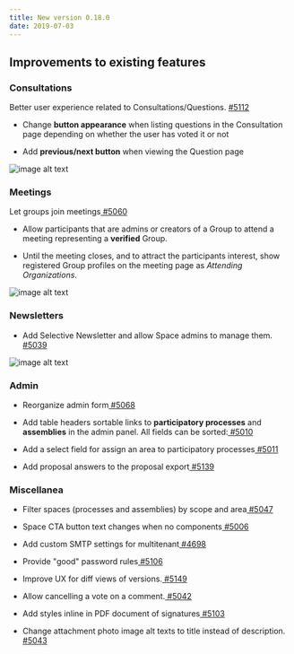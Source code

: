 ```yaml
---
title: New version 0.18.0
date: 2019-07-03
---
```


## Improvements to existing features

### **Consultations**

Better user experience related to Consultations/Questions. [#5112](https://github.com/decidim/decidim/pull/5112)

* Change **button appearance** when listing questions in the Consultation page depending on whether the user has voted it or not

* Add **previous/next button** when viewing the Question page

![image alt text](/uploads/release-0.18.0-image_0.png)

### **Meetings**

Let groups join meetings[ #5060](https://github.com/decidim/decidim/pull/5060)

* Allow participants that are admins or creators of a Group to attend a meeting representing a **verified** Group.

* Until the meeting closes, and to attract the participants interest, show registered Group profiles on the meeting page as *Attending Organizations*.

![image alt text](/uploads/release-0.18.0-image_1.gif)

### **Newsletters**

* Add Selective Newsletter and allow Space admins to manage them.[ #5039](https://github.com/decidim/decidim/pull/5039)

![image alt text](/uploads/release-0.18.0-image_2.png)

### **Admin**

* Reorganize admin form[ #5068](https://github.com/decidim/decidim/pull/5068)

* Add table headers sortable links to **participatory processes** and **assemblies** in the admin panel. All fields can be sorted:[ #5010](https://github.com/decidim/decidim/pull/5010)

* Add a select field for assign an area to participatory processes[ #5011](https://github.com/decidim/decidim/pull/5011)

* Add proposal answers to the proposal export[ #5139](https://github.com/decidim/decidim/pull/5139)

### **Miscellanea**

* Filter spaces (processes and assemblies) by scope and area[ #5047](https://github.com/decidim/decidim/pull/5047)

* Space CTA button text changes when no components[ #5006](https://github.com/decidim/decidim/pull/5006)

* Add custom SMTP settings for multitenant[ #4698](https://github.com/decidim/decidim/pull/4698)

* Provide "good" password rules[ #5106](https://github.com/decidim/decidim/pull/5106)

* Improve UX for diff views of versions.[ #5149](https://github.com/decidim/decidim/pull/5149)

* Allow cancelling a vote on a comment.[ #5042](https://github.com/decidim/decidim/pull/5042)

* Add styles inline in PDF document of signatures[ #5103](https://github.com/decidim/decidim/pull/5103)

* Change attachment photo image alt texts to title instead of description.[ #5043](https://github.com/decidim/decidim/pull/5043)
